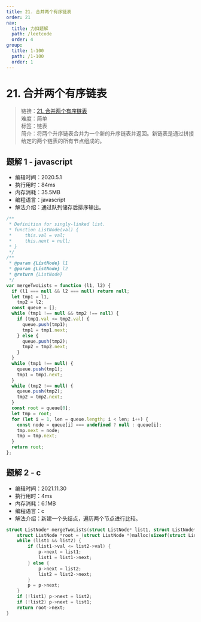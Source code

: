 ```yaml
---
title: 21. 合并两个有序链表
order: 21
nav:
  title: 力扣题解
  path: /leetcode
  order: 4
group:
  title: 1-100
  path: /1-100
  order: 1
---
```


# 21. 合并两个有序链表

> 链接：[21. 合并两个有序链表](https://leetcode-cn.com/problems/merge-two-sorted-lists/)  
> 难度：简单  
> 标签：链表  
> 简介：将两个升序链表合并为一个新的升序链表并返回。新链表是通过拼接给定的两个链表的所有节点组成的。

## 题解 1 - javascript

- 编辑时间：2020.5.1
- 执行用时：84ms
- 内存消耗：35.5MB
- 编程语言：javascript
- 解法介绍：通过队列储存后排序输出。

```javascript
/**
 * Definition for singly-linked list.
 * function ListNode(val) {
 *     this.val = val;
 *     this.next = null;
 * }
 */
/**
 * @param {ListNode} l1
 * @param {ListNode} l2
 * @return {ListNode}
 */
var mergeTwoLists = function (l1, l2) {
  if (l1 === null && l2 === null) return null;
  let tmp1 = l1,
    tmp2 = l2;
  const queue = [];
  while (tmp1 !== null && tmp2 !== null) {
    if (tmp1.val <= tmp2.val) {
      queue.push(tmp1);
      tmp1 = tmp1.next;
    } else {
      queue.push(tmp2);
      tmp2 = tmp2.next;
    }
  }
  while (tmp1 !== null) {
    queue.push(tmp1);
    tmp1 = tmp1.next;
  }
  while (tmp2 !== null) {
    queue.push(tmp2);
    tmp2 = tmp2.next;
  }
  const root = queue[0];
  let tmp = root;
  for (let i = 1, len = queue.length; i < len; i++) {
    const node = queue[i] === undefined ? null : queue[i];
    tmp.next = node;
    tmp = tmp.next;
  }
  return root;
};
```

## 题解 2 - c

- 编辑时间：2021.11.30
- 执行用时：4ms
- 内存消耗：6.1MB
- 编程语言：c
- 解法介绍：新建一个头结点，遍历两个节点进行比较。

```c
struct ListNode* mergeTwoLists(struct ListNode* list1, struct ListNode* list2){
    struct ListNode *root = (struct ListNode *)malloc(sizeof(struct ListNode)), *p = root;
    while (list1 && list2) {
        if (list1->val <= list2->val) {
            p->next = list1;
            list1 = list1->next;
        } else {
            p->next = list2;
            list2 = list2->next;
        }
        p = p->next;
    }
    if (!list1) p->next = list2;
    if (!list2) p->next = list1;
    return root->next;
}
```
